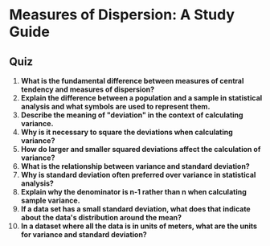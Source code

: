 # Measures of Dispersion: A Study Guide

## Quiz

1. **What is the fundamental difference between measures of central tendency and measures of dispersion?**
2. **Explain the difference between a population and a sample in statistical analysis and what symbols are used to represent them.**
3. **Describe the meaning of "deviation" in the context of calculating variance.**
4. **Why is it necessary to square the deviations when calculating variance?**
5. **How do larger and smaller squared deviations affect the calculation of variance?**
6. **What is the relationship between variance and standard deviation?**
7. **Why is standard deviation often preferred over variance in statistical analysis?**
8. **Explain why the denominator is n-1 rather than n when calculating sample variance.**
9. **If a data set has a small standard deviation, what does that indicate about the data's distribution around the mean?**
10. **In a dataset where all the data is in units of meters, what are the units for variance and standard deviation?**
